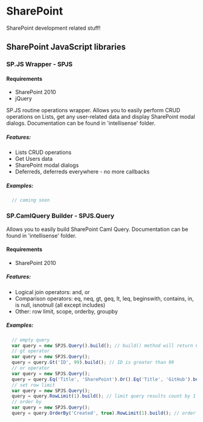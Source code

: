 # SharePoint
SharePoint development related stuff!

## SharePoint JavaScript libraries

### SP.JS Wrapper - SPJS
#### Requirements
* SharePoint 2010
* jQuery

SP.JS routine operations wrapper.
Allows you to easily perform CRUD operations on Lists, get any user-related data and display SharePoint modal dialogs.
Documentation can be found in 'intellisense' folder.

##### Features:
* Lists CRUD operations
* Get Users data
* SharePoint modal dialogs
* Deferreds, deferreds everywhere - no more callbacks

##### Examples:
```JavaScript
  // coming soon
```

### SP.CamlQuery Builder - SPJS.Query
Allows you to easily build SharePoint Caml Query.
Documentation can be found in 'intellisense' folder.

#### Requirements
* SharePoint 2010

##### Features:
* Logical join operators: and, or
* Comparison operators: eq, neq, gt, geq, lt, leq, beginswith, contains, in, is null, isnotnull (all except includes)
* Other: row limit, scope, orderby, groupby

##### Examples:
```JavaScript
  // empty query
  var query = new SPJS.Query().build(); // build() method will return CAML Query as string
  // gt operator
  var query = new SPJS.Query();
  query = query.Gt('ID', 99).build(); // ID is greater than 99
  // or operator
  var query = new SPJS.Query();
  query = query.Eq('Title', 'SharePoint').Or().Eq('Title', 'GitHub').build(); // Title equals to 'SharePoint' or 'GitHub'
  // set row limit
  var query = new SPJS.Query(); 
  query = query.RowLimit(1).build(); // limit query results count by 1
  // order by
  var query = new SPJS.Query();
  query = query.OrderBy('Created', true).RowLimit(1).build(); // order by 'Created' descending (second argument) nad limit query
```
